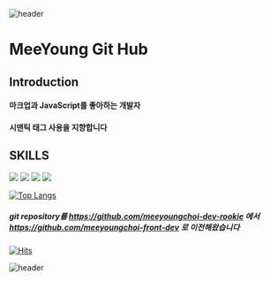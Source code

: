 ![header](https://capsule-render.vercel.app/api?type=egg&color=F7EFE9&height=300&section=header&%20render)
# MeeYoung Git Hub
## Introduction
#### 마크업과 JavaScript를 좋아하는 개발자
#### 시맨틱 태그 사용을 지향합니다
## SKILLS

<div align-center>
  <img src="https://img.shields.io/badge/HTML5-E34F26?style=for-the-badge&logo=HTML5&logoColor=white">
  <img src="https://img.shields.io/badge/CSS3-1572B6?style=for-the-badge&logo=CSS3&logoColor=white">
  <img src="https://img.shields.io/badge/JavaScript-F7DF1E?style=for-the-badge&logo=JavaScript&logoColor=white">
  <img src="https://img.shields.io/badge/React-61DAFB?style=for-the-badge&logo=Reactt&logoColor=white">
</div>

[![Top Langs](https://github-readme-stats.vercel.app/api/top-langs/?username=meeyoungchoi-front-dev&langs_count=8)](https://github.com/깃허브아이디/github-readme-stats)

##### git repository를 <https://github.com/meeyoungchoi-dev-rookie> 에서 <https://github.com/meeyoungchoi-front-dev> 로 이전해왔습니다
[![Hits](https://hits.seeyoufarm.com/api/count/incr/badge.svg?url=https%3A%2F%2Fgithub.com%2Fmeeyoungchoi-front-dev&count_bg=%2379C83D&title_bg=%23555555&icon=&icon_color=%23E7E7E7&title=hits&edge_flat=false)](https://hits.seeyoufarm.com)

![header](https://capsule-render.vercel.app/api?type=egg&color=auto&height=300&section=footer&%20render)

